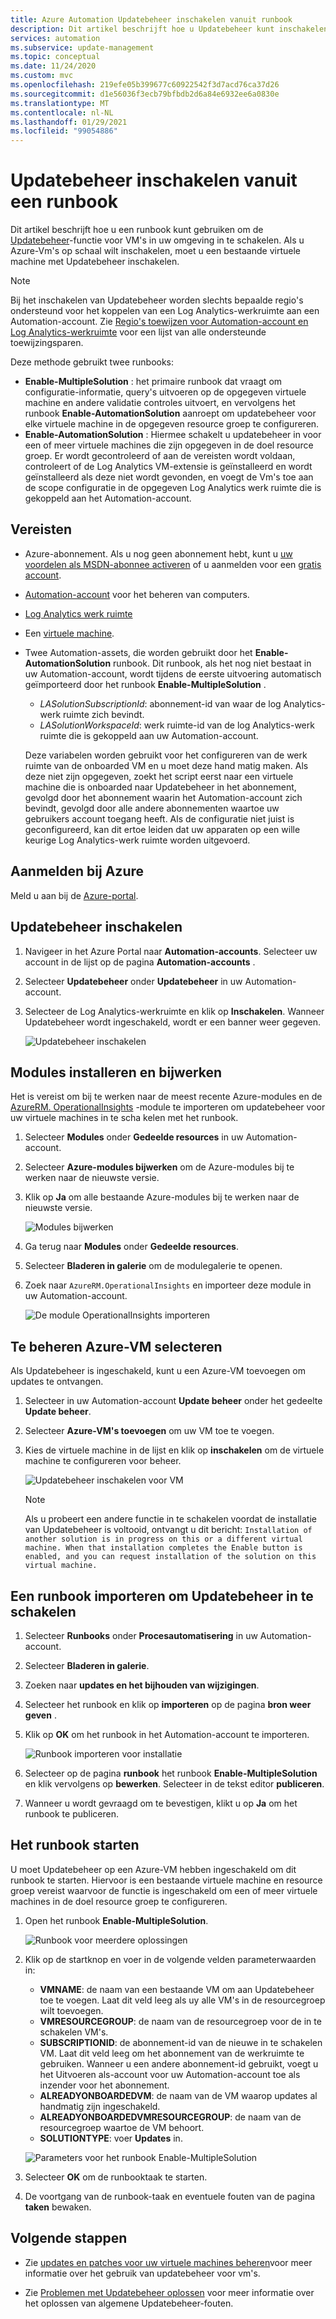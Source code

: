 ```yaml
---
title: Azure Automation Updatebeheer inschakelen vanuit runbook
description: Dit artikel beschrijft hoe u Updatebeheer kunt inschakelen vanuit een runbook.
services: automation
ms.subservice: update-management
ms.topic: conceptual
ms.date: 11/24/2020
ms.custom: mvc
ms.openlocfilehash: 219efe05b399677c60922542f3d7acd76ca37d26
ms.sourcegitcommit: d1e56036f3ecb79bfbdb2d6a84e6932ee6a0830e
ms.translationtype: MT
ms.contentlocale: nl-NL
ms.lasthandoff: 01/29/2021
ms.locfileid: "99054886"
---
```

# <a name="enable-update-management-from-a-runbook"></a>Updatebeheer inschakelen vanuit een runbook

Dit artikel beschrijft hoe u een runbook kunt gebruiken om de [Updatebeheer](overview.md)-functie voor VM's in uw omgeving in te schakelen. Als u Azure-Vm's op schaal wilt inschakelen, moet u een bestaande virtuele machine met Updatebeheer inschakelen.

> [!NOTE]
> Bij het inschakelen van Updatebeheer worden slechts bepaalde regio's ondersteund voor het koppelen van een Log Analytics-werkruimte aan een Automation-account. Zie [Regio's toewijzen voor Automation-account en Log Analytics-werkruimte](../how-to/region-mappings.md) voor een lijst van alle ondersteunde toewijzingsparen.

Deze methode gebruikt twee runbooks:

* **Enable-MultipleSolution** : het primaire runbook dat vraagt om configuratie-informatie, query's uitvoeren op de opgegeven virtuele machine en andere validatie controles uitvoert, en vervolgens het runbook **Enable-AutomationSolution** aanroept om updatebeheer voor elke virtuele machine in de opgegeven resource groep te configureren.
* **Enable-AutomationSolution** : Hiermee schakelt u updatebeheer in voor een of meer virtuele machines die zijn opgegeven in de doel resource groep. Er wordt gecontroleerd of aan de vereisten wordt voldaan, controleert of de Log Analytics VM-extensie is geïnstalleerd en wordt geïnstalleerd als deze niet wordt gevonden, en voegt de Vm's toe aan de scope configuratie in de opgegeven Log Analytics werk ruimte die is gekoppeld aan het Automation-account.

## <a name="prerequisites"></a>Vereisten

* Azure-abonnement. Als u nog geen abonnement hebt, kunt u [uw voordelen als MSDN-abonnee activeren](https://azure.microsoft.com/pricing/member-offers/msdn-benefits-details/) of u aanmelden voor een [gratis account](https://azure.microsoft.com/free/?WT.mc_id=A261C142F).
* [Automation-account](../automation-security-overview.md) voor het beheren van computers.
* [Log Analytics werk ruimte](../../azure-monitor/platform/design-logs-deployment.md)
* Een [virtuele machine](../../virtual-machines/windows/quick-create-portal.md).
* Twee Automation-assets, die worden gebruikt door het **Enable-AutomationSolution** runbook. Dit runbook, als het nog niet bestaat in uw Automation-account, wordt tijdens de eerste uitvoering automatisch geïmporteerd door het runbook **Enable-MultipleSolution** .
    * *LASolutionSubscriptionId*: abonnement-id van waar de log Analytics-werk ruimte zich bevindt.
    * *LASolutionWorkspaceId*: werk ruimte-id van de log Analytics-werk ruimte die is gekoppeld aan uw Automation-account.

    Deze variabelen worden gebruikt voor het configureren van de werk ruimte van de onboarded VM en u moet deze hand matig maken. Als deze niet zijn opgegeven, zoekt het script eerst naar een virtuele machine die is onboarded naar Updatebeheer in het abonnement, gevolgd door het abonnement waarin het Automation-account zich bevindt, gevolgd door alle andere abonnementen waartoe uw gebruikers account toegang heeft. Als de configuratie niet juist is geconfigureerd, kan dit ertoe leiden dat uw apparaten op een wille keurige Log Analytics-werk ruimte worden uitgevoerd.

## <a name="sign-in-to-azure"></a>Aanmelden bij Azure

Meld u aan bij de [Azure-portal](https://portal.azure.com).

## <a name="enable-update-management"></a>Updatebeheer inschakelen

1. Navigeer in het Azure Portal naar **Automation-accounts**. Selecteer uw account in de lijst op de pagina **Automation-accounts** .

2. Selecteer **Updatebeheer** onder **Updatebeheer** in uw Automation-account.

3. Selecteer de Log Analytics-werkruimte en klik op **Inschakelen**. Wanneer Updatebeheer wordt ingeschakeld, wordt er een banner weer gegeven.

    ![Updatebeheer inschakelen](media/enable-from-runbook/enable-update-management.png)

## <a name="install-and-update-modules"></a>Modules installeren en bijwerken

Het is vereist om bij te werken naar de meest recente Azure-modules en de [AzureRM. OperationalInsights](/powershell/module/azurerm.operationalinsights) -module te importeren om updatebeheer voor uw virtuele machines in te scha kelen met het runbook.

1. Selecteer **Modules** onder **Gedeelde resources** in uw Automation-account.

2. Selecteer **Azure-modules bijwerken** om de Azure-modules bij te werken naar de nieuwste versie.

3. Klik op **Ja** om alle bestaande Azure-modules bij te werken naar de nieuwste versie.

    ![Modules bijwerken](media/enable-from-runbook/update-modules.png)

4. Ga terug naar **Modules** onder **Gedeelde resources**.

5. Selecteer **Bladeren in galerie** om de modulegalerie te openen.

6. Zoek naar `AzureRM.OperationalInsights` en importeer deze module in uw Automation-account.

    ![De module OperationalInsights importeren](media/enable-from-runbook/import-operational-insights-module-azurerm.png)

## <a name="select-azure-vm-to-manage"></a>Te beheren Azure-VM selecteren

Als Updatebeheer is ingeschakeld, kunt u een Azure-VM toevoegen om updates te ontvangen.

1. Selecteer in uw Automation-account **Update beheer** onder het gedeelte **Update beheer**.

2. Selecteer **Azure-VM's toevoegen** om uw VM toe te voegen.

3. Kies de virtuele machine in de lijst en klik op **inschakelen** om de virtuele machine te configureren voor beheer.

   ![Updatebeheer inschakelen voor VM](media/enable-from-runbook/enable-update-management-vm.png)

    > [!NOTE]
    > Als u probeert een andere functie in te schakelen voordat de installatie van Updatebeheer is voltooid, ontvangt u dit bericht: `Installation of another solution is in progress on this or a different virtual machine. When that installation completes the Enable button is enabled, and you can request installation of the solution on this virtual machine.`

## <a name="import-a-runbook-to-enable-update-management"></a>Een runbook importeren om Updatebeheer in te schakelen

1. Selecteer **Runbooks** onder **Procesautomatisering** in uw Automation-account.

2. Selecteer **Bladeren in galerie**.

3. Zoeken naar **updates en het bijhouden van wijzigingen**.

4. Selecteer het runbook en klik op **importeren** op de pagina **bron weer geven** .

5. Klik op **OK** om het runbook in het Automation-account te importeren.

   ![Runbook importeren voor installatie](media/enable-from-runbook/import-from-gallery.png)

6. Selecteer op de pagina **runbook** het runbook **Enable-MultipleSolution** en klik vervolgens op **bewerken**. Selecteer in de tekst editor  **publiceren**.

7. Wanneer u wordt gevraagd om te bevestigen, klikt u op **Ja** om het runbook te publiceren.

## <a name="start-the-runbook"></a>Het runbook starten

U moet Updatebeheer op een Azure-VM hebben ingeschakeld om dit runbook te starten. Hiervoor is een bestaande virtuele machine en resource groep vereist waarvoor de functie is ingeschakeld om een of meer virtuele machines in de doel resource groep te configureren.

1. Open het runbook **Enable-MultipleSolution**.

   ![Runbook voor meerdere oplossingen](media/enable-from-runbook/runbook-overview.png)

2. Klik op de startknop en voer in de volgende velden parameterwaarden in:

   * **VMNAME**: de naam van een bestaande VM om aan Updatebeheer toe te voegen. Laat dit veld leeg als uy alle VM's in de resourcegroep wilt toevoegen.
   * **VMRESOURCEGROUP**: de naam van de resourcegroep voor de in te schakelen VM's.
   * **SUBSCRIPTIONID**: de abonnement-id van de nieuwe in te schakelen VM. Laat dit veld leeg om het abonnement van de werkruimte te gebruiken. Wanneer u een andere abonnement-id gebruikt, voegt u het Uitvoeren als-account voor uw Automation-account toe als inzender voor het abonnement.
   * **ALREADYONBOARDEDVM**: de naam van de VM waarop updates al handmatig zijn ingeschakeld.
   * **ALREADYONBOARDEDVMRESOURCEGROUP**: de naam van de resourcegroep waartoe de VM behoort.
   * **SOLUTIONTYPE**: voer **Updates** in.

   ![Parameters voor het runbook Enable-MultipleSolution](media/enable-from-runbook/runbook-parameters.png)

3. Selecteer **OK** om de runbooktaak te starten.

4. De voortgang van de runbook-taak en eventuele fouten van de pagina **taken** bewaken.

## <a name="next-steps"></a>Volgende stappen

* Zie [updates en patches voor uw virtuele machines beheren](manage-updates-for-vm.md)voor meer informatie over het gebruik van updatebeheer voor vm's.

* Zie [Problemen met Updatebeheer oplossen](../troubleshoot/update-management.md) voor meer informatie over het oplossen van algemene Updatebeheer-fouten.
